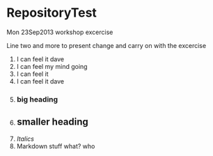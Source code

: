RepositoryTest
==============

Mon 23Sep2013 workshop excercise

Line two and more  to present change and carry on with the excercise
1. I can feel it dave
2. I can feel my mind going 
3. I can feel it 
4. I can feel it dave
5. ### big heading
6. ## smaller heading 
7. *Italics* 
8. Markdown stuff
what? who